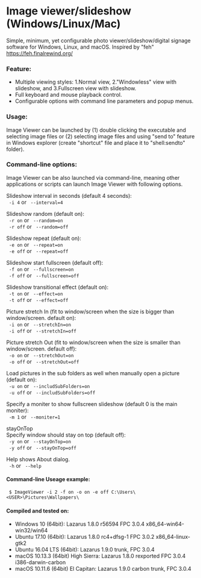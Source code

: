 # Image viewer/slideshow (Windows/Linux/Mac)
Simple, minimum, yet configurable photo viewer/slideshow/digital signage software for Windows, Linux, and macOS. Inspired by "feh" https://feh.finalrewind.org/

### Feature:  
* Multiple viewing styles: 1.Normal view, 2."Windowless" view with slideshow, and 3.Fullscreen view with slideshow.   
* Full keyboard and mouse playback control. 
* Configurable options with command line parameters and popup menus.  

### Usage:  
Image Viewer can be launched by (1) double clicking the executable and selecting image files or (2) selecting image files and using "send to" feature in Windows explorer (create "shortcut" file and place it to "shell:sendto" folder).

### Command-line options:  
Image Viewer can be also launched via command-line, meaning other applications or scripts can launch Image Viewer with following options.  

   
Slideshow interval in seconds (default 4 seconds):  
` -i 4`  or ` --interval=4`   
  
Slideshow random (default on):  
` -r on`  or  ` --random=on`   
` -r off`  or  ` --random=off`   
  
Slideshow repeat (default on):  
` -e on`  or  ` --repeat=on`   
` -e off`  or  ` --repeat=off`   
  
Slideshow start fullscreen (default off):  
` -f on`  or  ` --fullscreen=on`   
` -f off`  or  ` --fullscreen=off`   
  
Slideshow transitional effect (default on):  
` -t on`  or  ` --effect=on`   
` -t off`  or  ` --effect=off`   
  
Picture stretch In (fit to window/screen when the size is bigger than window/screen. default on):  
` -i on`  or  ` --stretchIn=on`   
` -i off`  or  ` --stretchIn=off`   
  
Picture stretch Out (fit to window/screen when the size is smaller than window/screen. default off):  
` -o on`  or  ` --stretchOut=on`   
` -o off`  or  ` --stretchOut=off`   
  
Load pictures in the sub folders as well when manually open a picture (default on):  
` -u on`  or  ` --includSubFolders=on`   
` -u off`  or  ` --includSubFolders=off`   
  
Specify a moniter to show fullscreen slideshow (default 0 is the main moniter):  
` -m 1`  or  ` --moniter=1`    
  
stayOnTop  
Specify window should stay on top (default off):  
` -y on`  or  ` --stayOnTop=on`   
` -y off`  or  ` --stayOnTop=off`   

Help shows About dialog.  
` -h`  or  ` --help`   
  
   
#### Command-line Useage example:    
` $ ImageViewer -i 2 -f on -o on -e off C:\Users\<USER>\Pictures\Wallpapers\` 


 
#### Compiled and tested on:   

* Windows 10 (64bit): Lazarus 1.8.0 r56594 FPC 3.0.4 x86_64-win64-win32/win64
* Ubuntu 17.10 (64bit): Lazarus 1.8.0 rc4+dfsg-1 FPC 3.0.2 x86_64-linux-gtk2
* Ubuntu 16.04 LTS (64bit): Lazarus 1.9.0 trunk, FPC 3.0.4
* macOS 10.13.3 (64bit) High Sierra: Lazarus 1.8.0 rexported FPC 3.0.4 i386-darwin-carbon
* macOS 10.11.6 (64bit) El Capitan: Lazarus 1.9.0 carbon trunk, FPC 3.0.4
